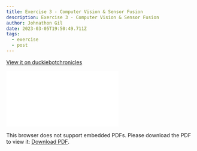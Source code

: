 ```yaml
---
title: Exercise 3 - Computer Vision & Sensor Fusion
description: Exercise 3 - Computer Vision & Sensor Fusion
author: Johnathon Gil
date: 2023-03-05T19:50:49.711Z
tags:
  - exercise
  - post
---
```


<a href="https://sites.google.com/ualberta.ca/duckiebotchronicles/the-chapters/chapter-3">View it on duckiebotchronicles</a>

<object data="/static/lab3.pdf" type="application/pdf" width="750px" height="750px">
    <embed src="/static/lab3.pdf" type="application/pdf">
      <p>This browser does not support embedded PDFs. Please download the PDF to view it: 
      <a href="/static/lab3.pdf">Download PDF</a>.</p>
    </embed>
</object>
